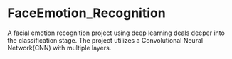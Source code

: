 # FaceEmotion_Recognition
A facial emotion recognition project using deep learning deals deeper into the classification stage. The project utilizes a Convolutional Neural Network(CNN) with multiple layers. 

